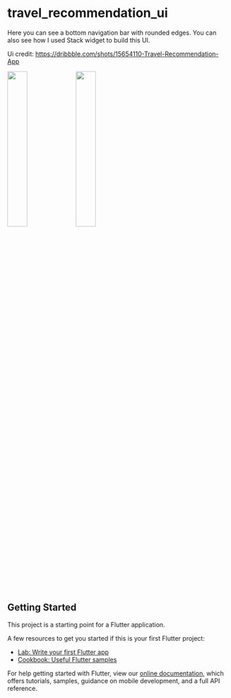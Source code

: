 # travel_recommendation_ui

Here you can see a bottom navigation bar with rounded edges. You can also see how I used Stack widget to build this UI. 

Ui credit: https://dribbble.com/shots/15654110-Travel-Recommendation-App

<img src="https://user-images.githubusercontent.com/57573642/120103976-0b9ae600-c174-11eb-858f-6e739d73d8c8.jpg" width="30%"></img> <img src="https://user-images.githubusercontent.com/57573642/120103984-0f2e6d00-c174-11eb-9ba3-4bbff69cfabf.jpg" width="30%"></img> 


## Getting Started

This project is a starting point for a Flutter application.

A few resources to get you started if this is your first Flutter project:

- [Lab: Write your first Flutter app](https://flutter.dev/docs/get-started/codelab)
- [Cookbook: Useful Flutter samples](https://flutter.dev/docs/cookbook)

For help getting started with Flutter, view our
[online documentation](https://flutter.dev/docs), which offers tutorials,
samples, guidance on mobile development, and a full API reference.
